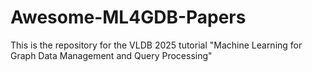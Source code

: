 # Awesome-ML4GDB-Papers
This is the repository for the VLDB 2025 tutorial "Machine Learning for Graph Data Management and Query Processing"
